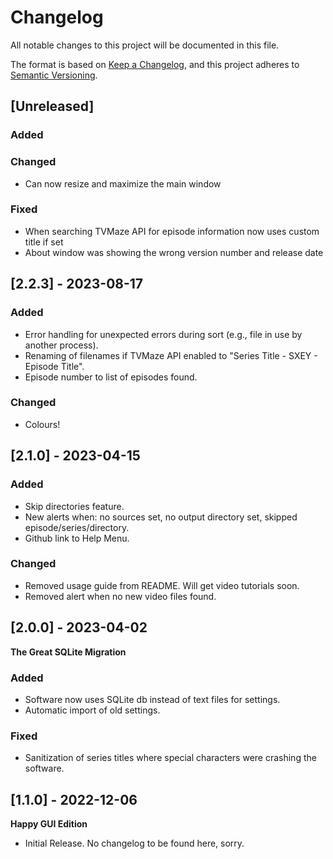 # Changelog

All notable changes to this project will be documented in this file.

The format is based on [Keep a Changelog](https://keepachangelog.com/en/1.0.0/),
and this project adheres to [Semantic Versioning](https://semver.org/spec/v2.0.0.html).

## [Unreleased]

### Added

### Changed

- Can now resize and maximize the main window

### Fixed

- When searching TVMaze API for episode information now uses custom title if set
- About window was showing the wrong version number and release date

## [2.2.3] - 2023-08-17

### Added

- Error handling for unexpected errors during sort (e.g., file in use by another process).
- Renaming of filenames if TVMaze API enabled to "Series Title - SXEY - Episode Title".
- Episode number to list of episodes found.

### Changed

- Colours!

## [2.1.0] - 2023-04-15

### Added

- Skip directories feature.
- New alerts when: no sources set, no output directory set, skipped episode/series/directory.
- Github link to Help Menu.

### Changed

- Removed usage guide from README. Will get video tutorials soon.
- Removed alert when no new video files found.

## [2.0.0] - 2023-04-02

**The Great SQLite Migration**

### Added

- Software now uses SQLite db instead of text files for settings.
- Automatic import of old settings.

### Fixed

- Sanitization of series titles where special characters were crashing the software.

## [1.1.0] - 2022-12-06

**Happy GUI Edition**

- Initial Release. No changelog to be found here, sorry.